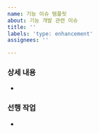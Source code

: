 ```yaml
---
name: 기능 이슈 템플릿
about: 기능 개발 관련 이슈
title: ''
labels: 'type: enhancement'
assignees: ''

---
```


### 상세 내용
- 

### 선행 작업
-
